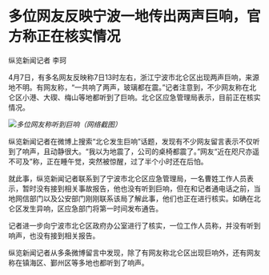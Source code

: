 # 多位网友反映宁波一地传出两声巨响，官方称正在核实情况

纵览新闻记者 李珂

4月7日，有多名网友反映称7日13时左右，浙江宁波市北仑区出现两声巨响，来源地不明。有网友称，“一共响了两声，玻璃都在震。”记者注意到，不少网友称在北仑区小港、大碶、梅山等地都听到了巨响。北仑区应急管理局表示，目前正在核实情况。

![](https://inews.gtimg.com/om_bt/O9UFgh12EezCzO_H6CS8d7ul9cOHpyG8AkM0aCKzOoOjUAA/1000)_多位网友称听到巨响（网络截图）_

纵览新闻记者在微博上搜索“北仑发生巨响”话题，发现有不少网友留言表示不仅听到了响声，且动静很大。“我以为地震了，公司的桌椅都震了。”网友“近在咫尺亦遥不可及”称，正在睡午觉，突然被惊醒，过了半个小时还在后怕。

就此事，纵览新闻记者联系到了宁波市北仑区应急管理局，一名曹姓工作人员表示，暂时没有接到相关事故报告，他也没有听到巨响，但在和记者通电话之前，当地网信部门以及公安部门刚刚联系该局了解此事，他们也正在进行核实。如确在北仑区发生异响，区应急部门将第一时间发布通告。

记者进一步向宁波市北仑区政府办公室进行了核实，一位工作人员称，并没有听到响声，也没有接到相关报告。

纵览新闻记者从多条微博留言中发现，除了有网友称北仑区出现巨响外，还有网友称在镇海区、鄞州区等多地也都听到了响声。

